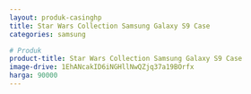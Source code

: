 ```yaml
---
layout: produk-casinghp
title: Star Wars Collection Samsung Galaxy S9 Case
categories: samsung

# Produk
product-title: Star Wars Collection Samsung Galaxy S9 Case
image-drive: 1EhANcakID6iNGHllNwQZjq37a19BOrfx
harga: 90000
---
```

